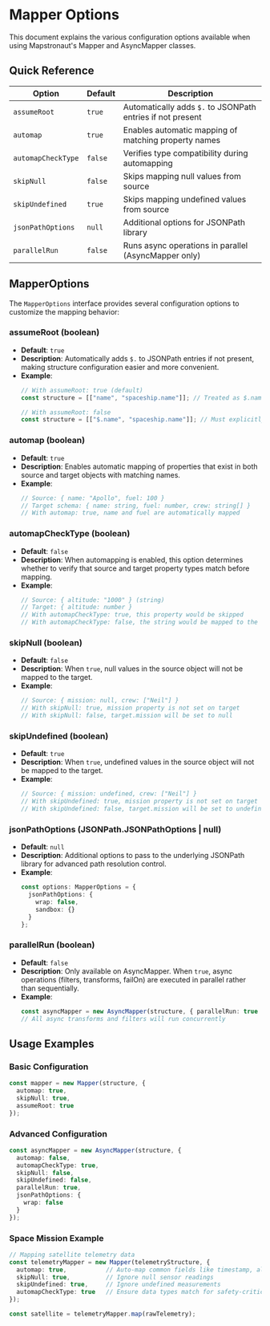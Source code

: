 # Mapper Options

This document explains the various configuration options available when using Mapstronaut's Mapper and AsyncMapper classes.

## Quick Reference

| Option | Default | Description |
|--------|---------|-------------|
| `assumeRoot` | `true` | Automatically adds `$.` to JSONPath entries if not present |
| `automap` | `true` | Enables automatic mapping of matching property names |
| `automapCheckType` | `false` | Verifies type compatibility during automapping |
| `skipNull` | `false` | Skips mapping null values from source |
| `skipUndefined` | `true` | Skips mapping undefined values from source |
| `jsonPathOptions` | `null` | Additional options for JSONPath library |
| `parallelRun` | `false` | Runs async operations in parallel (AsyncMapper only) |

## MapperOptions

The `MapperOptions` interface provides several configuration options to customize the mapping behavior:

### assumeRoot (boolean)
- **Default**: `true`
- **Description**: Automatically adds `$.` to JSONPath entries if not present, making structure configuration easier and more convenient.
- **Example**:
  ```ts
  // With assumeRoot: true (default)
  const structure = [["name", "spaceship.name"]]; // Treated as $.name
  
  // With assumeRoot: false
  const structure = [["$.name", "spaceship.name"]]; // Must explicitly specify root
  ```

### automap (boolean)
- **Default**: `true`
- **Description**: Enables automatic mapping of properties that exist in both source and target objects with matching names.
- **Example**:
  ```ts
  // Source: { name: "Apollo", fuel: 100 }
  // Target schema: { name: string, fuel: number, crew: string[] }
  // With automap: true, name and fuel are automatically mapped
  ```

### automapCheckType (boolean)
- **Default**: `false`
- **Description**: When automapping is enabled, this option determines whether to verify that source and target property types match before mapping.
- **Example**:
  ```ts
  // Source: { altitude: "1000" } (string)
  // Target: { altitude: number }
  // With automapCheckType: true, this property would be skipped
  // With automapCheckType: false, the string would be mapped to the number field
  ```

### skipNull (boolean)
- **Default**: `false`
- **Description**: When `true`, null values in the source object will not be mapped to the target.
- **Example**:
  ```ts
  // Source: { mission: null, crew: ["Neil"] }
  // With skipNull: true, mission property is not set on target
  // With skipNull: false, target.mission will be set to null
  ```

### skipUndefined (boolean)
- **Default**: `true`
- **Description**: When `true`, undefined values in the source object will not be mapped to the target.
- **Example**:
  ```ts
  // Source: { mission: undefined, crew: ["Neil"] }
  // With skipUndefined: true, mission property is not set on target
  // With skipUndefined: false, target.mission will be set to undefined
  ```

### jsonPathOptions (JSONPath.JSONPathOptions | null)
- **Default**: `null`
- **Description**: Additional options to pass to the underlying JSONPath library for advanced path resolution control.
- **Example**:
  ```ts
  const options: MapperOptions = {
    jsonPathOptions: {
      wrap: false,
      sandbox: {}
    }
  };
  ```

### parallelRun (boolean)
- **Default**: `false`
- **Description**: Only available on AsyncMapper. When `true`, async operations (filters, transforms, failOn) are executed in parallel rather than sequentially.
- **Example**:
  ```ts
  const asyncMapper = new AsyncMapper(structure, { parallelRun: true });
  // All async transforms and filters will run concurrently
  ```

## Usage Examples

### Basic Configuration
```ts
const mapper = new Mapper(structure, {
  automap: true,
  skipNull: true,
  assumeRoot: true
});
```

### Advanced Configuration
```ts
const asyncMapper = new AsyncMapper(structure, {
  automap: false,
  automapCheckType: true,
  skipNull: false,
  skipUndefined: false,
  parallelRun: true,
  jsonPathOptions: {
    wrap: false
  }
});
```

### Space Mission Example
```ts
// Mapping satellite telemetry data
const telemetryMapper = new Mapper(telemetryStructure, {
  automap: true,           // Auto-map common fields like timestamp, altitude
  skipNull: true,          // Ignore null sensor readings
  skipUndefined: true,     // Ignore undefined measurements
  automapCheckType: true   // Ensure data types match for safety-critical systems
});

const satellite = telemetryMapper.map(rawTelemetry);
```